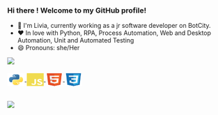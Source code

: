 ### Hi there ! Welcome to my GitHub profile!


- 🔭 I'm Livia, currently working as a jr software developer on BotCity.
- ❤️ In love with Python, RPA, Process Automation, Web and Desktop Automation, Unit and Automated Testing
- 😄 Pronouns: she/Her


<div align="left">
  <a href="https://github.com/livia-macon">
  <img height="180em" src="https://github-readme-stats.vercel.app/api?username=livia-macon&count_private=true&show_icons=true&theme=radical&include_all_commits=true"/>
  
<div style="display: inline_block"><br>
  <img align="center" alt="Python" height="30" width="40" src="https://raw.githubusercontent.com/devicons/devicon/master/icons/python/python-original.svg">
  <img align="center" alt="Js" height="30" width="40" src="https://raw.githubusercontent.com/devicons/devicon/master/icons/javascript/javascript-plain.svg">
  <img align="center" alt="HTML" height="30" width="40" src="https://raw.githubusercontent.com/devicons/devicon/master/icons/html5/html5-original.svg">
  <img align="center" alt="CSS" height="30" width="40" src="https://raw.githubusercontent.com/devicons/devicon/master/icons/css3/css3-original.svg">
  
</div>
<br>
<br>
<div> 
  <a href="https://www.linkedin.com/in/livia-ma%C3%A7on-a2755a113/"><img src="https://img.shields.io/badge/LinkedIn-0077B5?style=for-the-badge&logo=linkedin&logoColor=white" target="_blank"></a>
</div>
